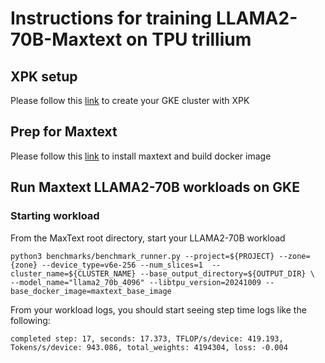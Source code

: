 # Instructions for training LLAMA2-70B-Maxtext on TPU trillium

## XPK setup
Please follow this [link](https://github.com/AI-Hypercomputer/tpu-recipes/training/trillium/XPK_README.md) to create your GKE cluster with XPK

## Prep for Maxtext 
Please follow this [link](https://github.com/AI-Hypercomputer/tpu-recipes/training/trillium/MAXTEXT_README.md) to install maxtext and build docker image

## Run Maxtext LLAMA2-70B workloads on GKE

### Starting workload

From the MaxText root directory, start your LLAMA2-70B workload

```
python3 benchmarks/benchmark_runner.py --project=${PROJECT} --zone={zone} --device_type=v6e-256 --num_slices=1  --cluster_name=${CLUSTER_NAME} --base_output_directory=${OUTPUT_DIR} \
--model_name="llama2_70b_4096" --libtpu_version=20241009 --base_docker_image=maxtext_base_image
```

From your workload logs, you should start seeing step time logs like the following:
```
completed step: 17, seconds: 17.373, TFLOP/s/device: 419.193, Tokens/s/device: 943.086, total_weights: 4194304, loss: -0.004
```